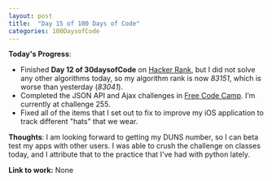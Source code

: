 ```yaml
---
layout: post
title:  "Day 15 of 100 Days of Code"
categories: 100DaysofCode
---
```


**Today's Progress**:
+ Finished **Day 12 of 30daysofCode** on [Hacker Rank](http://www.hackerrank.com), but I did not solve any other algorithms today, so my algorithm rank is now *83151*, which is worse than yesterday (*83041*).
+ Completed the JSON API and Ajax challenges in [Free Code Camp]( https://www.freecodecamp.org). I’m currently at challenge 255.  
+ Fixed all of the items that I set out to fix to improve my iOS application to track different "hats" that we wear. 

**Thoughts**: I am looking forward to getting my DUNS number, so I can beta test my apps with other users. I was able to crush the challenge on classes today, and I attribute that to the practice that I've had with python lately. 

**Link to work:** None
